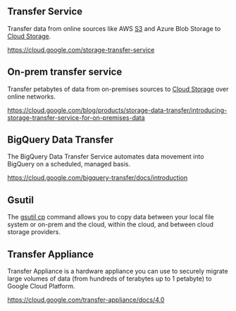 ## Transfer Service

Transfer data from online sources like AWS [S3](S3) and Azure Blob Storage to [Cloud Storage](GCS).

https://cloud.google.com/storage-transfer-service

## On-prem transfer service

Transfer petabytes of data from on-premises sources to [Cloud Storage](GCS) over online networks. 

https://cloud.google.com/blog/products/storage-data-transfer/introducing-storage-transfer-service-for-on-premises-data


## BigQuery Data Transfer


The BigQuery Data Transfer Service automates data movement into BigQuery on a scheduled, managed basis. 

https://cloud.google.com/bigquery-transfer/docs/introduction

## Gsutil

The [gsutil cp](https://cloud.google.com/storage/docs/gsutil/commands/cp) command allows you to copy data between your local file system or on-prem and the cloud, within the cloud, and between cloud storage providers. 


## Transfer Appliance

Transfer Appliance is a hardware appliance you can use to securely migrate large volumes of data (from hundreds of terabytes up to 1 petabyte) to Google Cloud Platform.

https://cloud.google.com/transfer-appliance/docs/4.0
